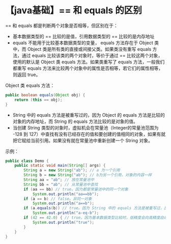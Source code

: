 # 【java基础】== 和 equals 的区别
== 和 equals 都是判断两个对象是否相等，但区别在于：
* 基本数据类型的 == 比较的是值，引用数据类型的 == 比较的是内存地址
* equals 不能用于比较基本数据类型的变量， equals 方法存在于 Object 类中，而 Object 类是所有类的直接或间接父类。如果类没有重写 equals 方法，通过 equals 比较该类的两个对象时，等价于通过 == 比较这两个对象，使用的默认是 Object 类 equals 方法。如果类重写了 equals 方法，一般我们都重写 equals 方法来比较两个对象中的属性是否相等，若它们的属性相等，则返回 true。

Object 类 equals 方法：
```java
public boolean equals(Object obj) {
    return (this == obj);
}
```

* String 中的 equals 方法是被重写过的，因为 Object 的 equals 方法是比较的对象的内存地址，而 String 的 equals 方法比较的是对象的值。
* 当创建 String 类型的对象时，虚拟机会在常量池（Integer的常量池范围为 -128 到 127）中查找有没有已经存在的值和要创建的值相同的对象，如果有就把它赋给当前引用。如果没有就在常量池中重新创建一个 String 对象。

示例：
```java
public class Demo {
    public static void main(String[] args) {
        String a = new String("ab"); // a 为一个引用
        String b = new String("ab"); // b为另一个引用，对象的内容一样
        String aa = "ab"; // 放在常量池中
        String bb = "ab"; // 从常量池中查找
        if (aa == bb) // true。因为都是常量池中的同一个对象
            System.out.println("aa==bb");
        if (a == b) // false。非同一对象
            System.out.println("a==b");
        if (a.equals(b)) // true。因为 String 中的 equals 方法是被重写过，比较的是对象的值
            System.out.println("a-eq-b");
        if (42 == 42.0) { // true。因为基本数据类型比较时，低精度会向高精度自动补齐后再进行比较
            System.out.println("true");
        }
    }
}
```